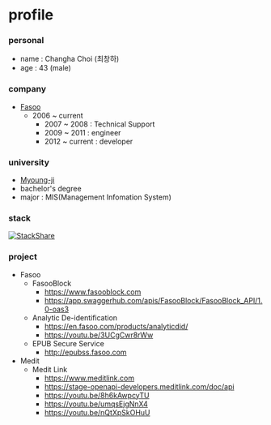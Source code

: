 # profile
### personal
* name : Changha Choi (최창하)
* age : 43 (male)
### company
* [Fasoo](https://www.fasoo.com)
  * 2006 ~ current
    * 2007 ~ 2008 : Technical Support
    * 2009 ~ 2011 : engineer
    * 2012 ~ current : developer
### university
* [Myoung-ji](https://www.mju.ac.kr)
* bachelor's degree
* major : MIS(Management Infomation System)
### stack 
  [![StackShare](https://img.shields.io/badge/tech-stack-0690fa.svg?style=flat)](https://stackshare.io/alklid/changha-choi)
### project
  * Fasoo
    * FasooBlock
      * https://www.fasooblock.com
      * https://app.swaggerhub.com/apis/FasooBlock/FasooBlock_API/1.0-oas3
    * Analytic De-identification
      * https://en.fasoo.com/products/analyticdid/
      * https://youtu.be/3UCgCwr8rWw
    * EPUB Secure Service
      * http://epubss.fasoo.com
  * Medit
    * Medit Link
      * https://www.meditlink.com
      * https://stage-openapi-developers.meditlink.com/doc/api
      * https://youtu.be/8h6kAwpcyTU
      * https://youtu.be/umqsEjgNnX4
      * https://youtu.be/nQtXpSkOHuU
